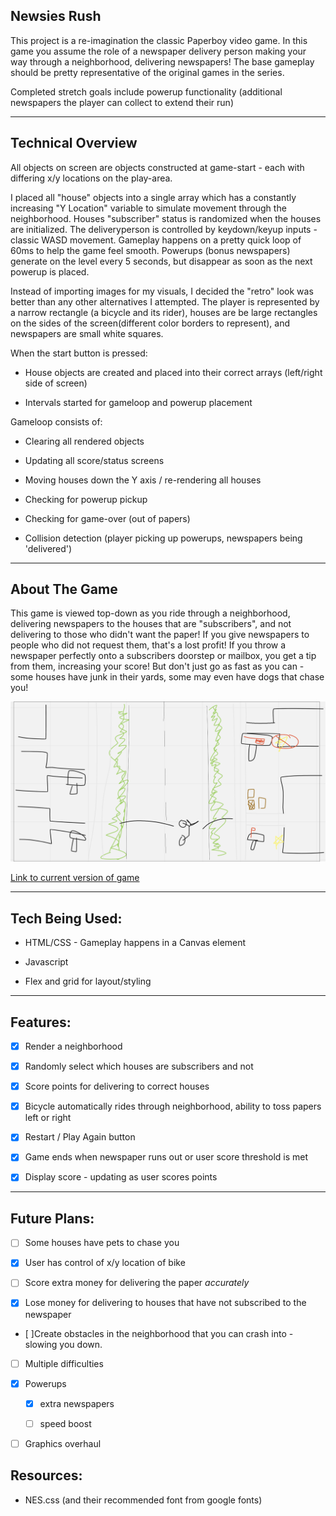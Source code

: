 ## Newsies Rush

This project is a re-imagination the classic Paperboy video game.  In this game you assume the role of a newspaper delivery person making your way through a neighborhood, delivering newspapers!  The base gameplay should be pretty representative of the original games in the series.

Completed stretch goals include powerup functionality (additional newspapers the player can collect to extend their run)

___
## Technical Overview

All objects on screen are objects constructed at game-start - each with differing x/y locations on the play-area.

I placed all "house" objects into a single array which has a constantly increasing "Y Location" variable to simulate movement through the neighborhood.  Houses "subscriber" status is randomized when the houses are initialized.  The deliveryperson is controlled by keydown/keyup inputs - classic WASD movement.  Gameplay happens on a pretty quick loop of 60ms to help the game feel smooth.  Powerups (bonus newspapers) generate on the level every 5 seconds, but disappear as soon as the next powerup is placed.

Instead of importing images for my visuals, I decided the "retro" look was better than any other alternatives I attempted.  The player is represented by a narrow rectangle (a bicycle and its rider), houses are be large rectangles on the sides of the screen(different color borders to represent), and newspapers are small white squares.

When the start button is pressed: 

* House objects are created and placed into their correct arrays (left/right side of screen)

* Intervals started for gameloop and powerup placement

Gameloop consists of:

* Clearing all rendered objects

* Updating all score/status screens

* Moving houses down the Y axis / re-rendering all houses

* Checking for powerup pickup

* Checking for game-over (out of papers)

* Collision detection (player picking up powerups, newspapers being 'delivered')


___
## About The Game

This game is viewed top-down as you ride through a neighborhood, delivering newspapers to the houses that are "subscribers", and not delivering to those who didn't want the paper!  If you give newspapers to people who did not request them, that's a lost profit!  If you throw a newspaper perfectly onto a subscribers doorstep or mailbox, you get a tip from them, increasing your score!  But don't just go as fast as you can - some houses have junk in their yards, some may even have dogs that chase you!

![Rough sketch of game](roughdraftp1img.png)

[Link to current version of game](https://snacksident.github.io/Newsies-Rush/)
___
## Tech Being Used:

* HTML/CSS - Gameplay happens in a Canvas element

* Javascript

* Flex and grid for layout/styling

___

## Features:

- [x] Render a neighborhood

- [x] Randomly select which houses are subscribers and not

- [x] Score points for delivering to correct houses

- [x] Bicycle automatically rides through neighborhood, ability to toss papers left or right

- [x] Restart / Play Again button

- [x] Game ends when newspaper runs out or user score threshold is met

- [x] Display score - updating as user scores points

___
## Future Plans:

- [ ] Some houses have pets to chase you

- [x] User has control of x/y location of bike

- [ ] Score extra money for delivering the paper *accurately*

- [x] Lose money for delivering to houses that have not subscribed to the newspaper

- [ ]Create obstacles in the neighborhood that you can crash into - slowing you down.

- [ ] Multiple difficulties

- [x] Powerups

    - [x] extra newspapers

    - [ ] speed boost

- [ ] Graphics overhaul


## Resources:

* NES.css (and their recommended font from google fonts)
